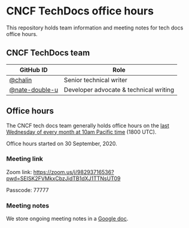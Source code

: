 # CNCF TechDocs office hours

This repository holds team information and meeting notes for tech docs office hours.

## CNCF TechDocs team

GitHub ID | Role
---|---
[@chalin](https://github.com/chalin) | Senior technical writer
[@nate-double-u](https://github.com/nate-double-u) | Developer advocate & technical writing

## Office hours

The CNCF tech docs team generally holds office hours on the [last Wednesday of every month at 10am Pacific time](https://www.cncf.io/calendar/) (1800 UTC).

Office hours started on 30 September, 2020.

### Meeting link

Zoom link: https://zoom.us/j/98293716536?pwd=SElSK2FVMkxCbzJidTB1dXJ1TTNsUT09

Passcode: 77777

### Meeting notes

We store ongoing meeting notes in a [Google doc](https://docs.google.com/document/d/1roexHTLCrErYjNT2NEoRsVnn_YNbQzZ1gyXNK8hXR4Q/). 
